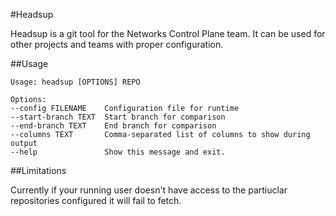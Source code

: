 #Headsup

Headsup is a git tool for the Networks Control Plane team. It can be used for
other projects and teams with proper configuration.

##Usage

```
Usage: headsup [OPTIONS] REPO

Options:
--config FILENAME    Configuration file for runtime
--start-branch TEXT  Start branch for comparison
--end-branch TEXT    End branch for comparison
--columns TEXT       Comma-separated list of columns to show during output
--help               Show this message and exit.
```

##Limitations

Currently if your running user doesn't have access to the partiuclar
repositories configured it will fail to fetch.
